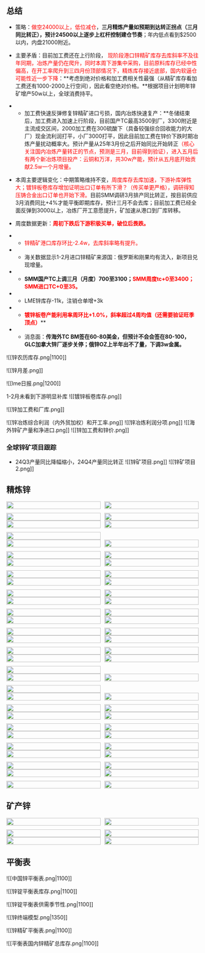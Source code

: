 ## 总结

- 策略：<font color = red>做空24000以上，低位减仓</font>，**三月精炼产量如预期到达转正拐点（三月同比转正），预计24500以上逐步上杠杆控制建仓节奏</font>**；年内低点看到$2500以内，内盘21000附近。
- 主要矛盾：目前加工费还在上行阶段， <font color = red>现阶段港口锌精矿库存去库斜率不及往年同期，冶炼产量仍在爬升，同时本周下游集中采购，目前原料库存已经中性偏高，在开工率爬升到三四月份顶部情况下，精炼库存接近底部，国内软逼仓可能性近一步下降</font>：**考虑到绝对价格和加工费相关性最强（从精矿库存看加工费还有1000-2000上行空间），因此看空绝对价格。**根据项目计划明年锌矿增产50w以上，全球消费持平。

- - 加工费快速反弹修复锌精矿进口亏损，国内冶炼快速复产：**冬储结束后，加工费进入加速上行阶段，目前国产TC最高3500到厂，3300附近是主流成交区间，2000加工费在300硫酸下（具备较强综合回收能力的大厂）现金流利润打平，小厂3000打平，因此目前加工费在锌价下跌时期冶炼产量扰动概率大。预计产量从25年3月份之后开始同比开始转正<font color = red>（核心关注国内冶炼产量转正的节点，预测是三月，目前得到验证），进入五月后有两个新冶炼项目投产：云铜和万洋，共30w产能，预计从五月底开始贡献2.5w一个月增量。</font>

- 本周主要逻辑变化：中期策略维持不变，<font color = red>周度库存去库加速，下游补库弹性大；镀锌板卷库存增加证明出口订单有所下滑？（传买单更严格），调研得知压铸合金出口订单也开始下滑。</font>目前SMM调研3月排产同比转正，按目前供应3月消费同比+4%才能平衡即期库存，预计三月不会去库；目前加工费已经全面反弹到3000以上，冶炼厂开工意愿提升，矿加速从港口到厂库转移。

- 周度数据更新：<font color = red>**周初下跌后下游积极买单，破位后畏跌。**</font>
- - <font color = red>锌精矿港口库存环比-2.4w，去库斜率略有提升。</font>
- - 海关数据显示1-2月进口锌精矿来源国：俄罗斯和刚果均有流入，新项目兑现增量。
- - **SMM国产TC上调三月（月度）700至3100；<font color = red>SMM周度tc+0至3400；SMM进口TC+0至35。**</font>
- - LME锌库存-11k，注销仓单增+3k
- - <font color = red>**镀锌板卷产能利用率周环比+1.0%，斜率超过4周均值（还需要验证旺季顶点）**</font>**

- - 消息面：**传海外TC BM签在60-80美金，但预计不会会签在80-100，GLC加拿大锌厂逐步关停；俄锌OZ上半年出不了量，下调3w金属。**


![[锌农历库存.png|1100]]

<div STYLE="page-break-after: always;"></div>

![[锌月差.png]]

<div STYLE="page-break-after: always;"></div>

![[lme日报.png|1200]]
<div STYLE="page-break-after: always;"></div>

1-2月未看到下游明显补库
![[镀锌板卷库存.png]]

![[锌加工费和厂库.png]]

![[锌冶炼综合利润（内外贸加权）和开工率.png]]
![[锌冶炼利润分项.png]]
![[海外锌矿产量和净进口.png]]
![[锌加工费和锌价.png]]


### 全球锌矿项目跟踪
- 24Q3产量同比降幅缩小，24Q4产量同比转正
![[锌矿项目.png]]
![[锌矿项目2.png]]

<div STYLE="page-break-after: always;"></div>

## 精炼锌

<div style="display: grid; grid-template-columns: repeat(2, 1fr); gap: 10px; page-break-after: always;">
  <img src="SMM七地锌锭周度库存.png" style="width: 100%;"/>
  <img src="SMM上海、广东、天津三地锌锭周度库存.png" style="width: 100%;"/>
  <img src="锌矿出港：港口汇总.png" style="width: 100%;"/>
  <img src="Mysteel锌精矿：港口库存：中国.png" style="width: 100%;"/>
</div>

<div style="display: grid; grid-template-columns: repeat(2, 1fr); gap: 10px; page-break-after: always;">
  <img src="LME锌0-3.png" style="width: 100%;"/>
  <img src="lme锌库存.png" style="width: 100%;"/>
  <img src="LME锌注销仓单.png" style="width: 100%;"/>  
</div>

<div style="display: grid; grid-template-columns: repeat(2, 1fr); gap: 10px; page-break-after: always;">
  <img src="镀锌板卷：钢铁企业：产量：中国：周.png" style="width: 100%;"/>
  <img src="镀锌板卷：钢铁企业：产能利用率：周.png" style="width: 100%;"/>
  <img src="镀锌板卷：钢铁企业：开工率：周.png" style="width: 100%;"/>  
  <img src="镀锌板卷：库存：中国：周.png" style="width: 100%;"/>
</div>

<div style="display: grid; grid-template-columns: repeat(2, 1fr); gap: 10px; page-break-after: always;">
  <img src="SMM压铸周度产量.png" style="width: 100%;"/>
  <img src="SMM压铸周度原料库存.png" style="width: 100%;"/>
  <img src="SMM压铸周度成品库存.png" style="width: 100%;"/>  
  <img src="SMM 氧化锌周度产量.png" style="width: 100%;"/>  
</div>

<div style="display: grid; grid-template-columns: repeat(2, 1fr); gap: 10px; page-break-after: always;">
  <img src="精炼锌进口盈亏.png" style="width: 100%;"/>
  <img src="锌沪伦比值.png" style="width: 100%;"/>
  <img src="锌精矿日度进口盈亏.png" style="width: 100%;"/>  
  <img src="SMM进口锌溢价：提单.png" style="width: 100%;"/>
</div>

<div style="display: grid; grid-template-columns: repeat(2, 1fr); gap: 10px; page-break-after: always;">
  <img src="上海锌锭现货10：15升贴水.png" style="width: 100%;"/>
  <img src="SMM天津锌锭10：15升贴水.png" style="width: 100%;"/>
  <img src="广东锌锭现货10：15升贴水.png" style="width: 100%;"/>  
  <img src="SMM锌锭溢价：宁波.png" style="width: 100%;"/>
</div>


<div style="display: grid; grid-template-columns: repeat(2, 1fr); gap: 10px; page-break-after: always;">
  <img src="SMM广东地区锌锭入库.png" style="width: 100%;"/>
  <img src="SMM广东地区锌锭出库.png" style="width: 100%;"/>
  <img src="SMM上海进口锌入库.png" style="width: 100%;"/>  
  <img src="SMM上海进口锌出库.png" style="width: 100%;"/>
</div>

<div style="display: grid; grid-template-columns: repeat(2, 1fr); gap: 10px; page-break-after: always;">
  <img src="SMM 镀锌周度开工率.png" style="width: 100%;"/>
  <img src="镀锌新样本开工率.png" style="width: 100%;"/>
  <img src="SMM 镀锌周度产量.png" style="width: 100%;"/>  
  <img src="镀锌_新样本原料库存.png" style="width: 100%;"/>
</div>

<div style="display: grid; grid-template-columns: repeat(2, 1fr); gap: 10px; page-break-after: always;">
  <img src="镀锌板卷：库存：中国：周.png" style="width: 100%;"/>
  <img src="镀锌板卷：钢铁企业：厂内库存：周.png" style="width: 100%;"/>
  <img src="镀锌管利润.png" style="width: 100%;"/>  
</div>



<div style="display: grid; grid-template-columns: repeat(2, 1fr); gap: 10px; page-break-after: always;">
  <img src="彩涂板卷：钢铁企业：产量：中国：周.png" style="width: 100%;"/>
  <img src="彩涂板卷：钢铁企业：产能利用率：中国：周.png" style="width: 100%;"/>
  <img src="彩涂板卷：钢铁企业：开工率：中国：周.png" style="width: 100%;"/>  
</div>

<div style="display: grid; grid-template-columns: repeat(2, 1fr); gap: 10px; page-break-after: always;">
  <img src="SMM镀锌板月度开工率.png" style="width: 100%;"/>
  <img src="SMM镀锌板月度开工率：预测值.png" style="width: 100%;"/>
  <img src="SMM镀锌板月度成品库存.png" style="width: 100%;"/>  
  <img src="镀锌板带：出口数量合计：月.png" style="width: 100%;"/>  
</div>

<div style="display: grid; grid-template-columns: repeat(2, 1fr); gap: 10px; page-break-after: always;">
  <img src="SMM镀锌板月度开工率.png" style="width: 100%;"/>
  <img src="SMM镀锌板月度开工率：预测值.png" style="width: 100%;"/>
  <img src="SMM镀锌板月度成品库存.png" style="width: 100%;"/>  
  <img src="镀锌板带：出口数量合计：月.png" style="width: 100%;"/>  
</div>


<div style="display: grid; grid-template-columns: repeat(2, 1fr); gap: 10px; page-break-after: always;">
  <img src="SMM锌锭月度产量.png" style="width: 100%;"/>
  <img src="SMM精炼锌月度总开工率.png" style="width: 100%;"/>
  <img src="冶炼厂热镀锌合金月度产量.png" style="width: 100%;"/>  
  <img src="冶炼厂压铸锌合金月度产量.png" style="width: 100%;"/>  
</div>


<div style="display: grid; grid-template-columns: repeat(2, 1fr); gap: 10px; page-break-after: always;">
  <img src="精炼锌企业生产利润.png" style="width: 100%;"/>
  <img src="锌精矿综合周度加工费：价格分享后.png" style="width: 100%;"/>
  <img src="SMM精炼锌冶炼厂月度原料库存金属量.png" style="width: 100%;"/>  
  <img src="SMM精炼锌冶炼厂月度成品库存.png" style="width: 100%;"/>  
</div>

<div style="display: grid; grid-template-columns: repeat(2, 1fr); gap: 10px; page-break-after: always;">
  <img src="中国精炼锌月度进口量.png" style="width: 100%;"/>
  <img src="中国精炼锌月度出口量.png" style="width: 100%;"/>
  <img src="SMM精炼锌冶炼厂月度原料库存金属量.png" style="width: 100%;"/>  
  <img src="SMM精炼锌冶炼厂月度成品库存.png" style="width: 100%;"/>  
</div>

## 矿产锌

<div style="display: grid; grid-template-columns: repeat(2, 1fr); gap: 10px; page-break-after: always;">
  <img src="Zn50国产TC：周：平均价.png" style="width: 100%;"/>
  <img src="Zn50进口TC：周：平均价.png" style="width: 100%;"/>
  <img src="锌精矿企业生产利润.png" style="width: 100%;"/>  
  <img src="SMM精炼锌冶炼厂月度原料库存金属量.png" style="width: 100%;"/>  
</div>

<div style="display: grid; grid-template-columns: repeat(2, 1fr); gap: 10px; page-break-after: always;">
  <img src="SMM锌精矿新样本产量.png" style="width: 100%;"/>
  <img src="SMM锌精矿老样本月度全国开工率.png" style="width: 100%;"/>
</div>


## 平衡表

![[中国锌平衡表.png|1100]]

<div STYLE="page-break-after: always;"></div>


![[锌锭平衡表库存.png|1100]]

<div STYLE="page-break-after: always;"></div>


![[锌锭平衡表供需季节性.png|1100]]

<div STYLE="page-break-after: always;"></div>

![[锌终端模型.png|1350]]

<div STYLE="page-break-after: always;"></div>

![[锌精矿平衡表.png|1100]]

<div STYLE="page-break-after: always;"></div>

![[平衡表国内锌精矿总库存.png|1100]]

<div STYLE="page-break-after: always;"></div>

